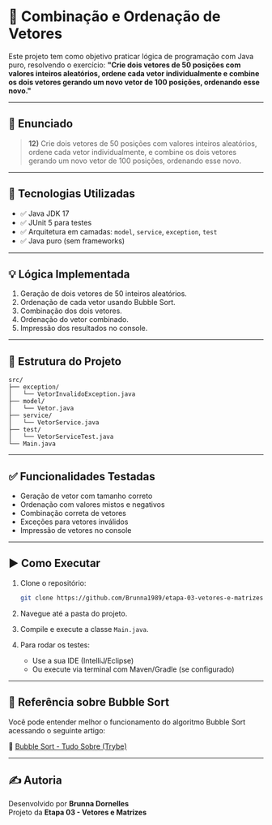 # 🔁 Combinação e Ordenação de Vetores

Este projeto tem como objetivo praticar lógica de programação com Java puro, resolvendo o exercício: **"Crie dois vetores de 50 posições com valores inteiros aleatórios, ordene cada vetor individualmente e combine os dois vetores gerando um novo vetor de 100 posições, ordenando esse novo."**

---

## 📌 Enunciado

> **12)** Crie dois vetores de 50 posições com valores inteiros aleatórios, ordene cada vetor individualmente, e combine os dois vetores gerando um novo vetor de 100 posições, ordenando esse novo.

---

## 🚀 Tecnologias Utilizadas

- ✅ Java JDK 17
- ✅ JUnit 5 para testes
- ✅ Arquitetura em camadas: `model`, `service`, `exception`, `test`
- ✅ Java puro (sem frameworks)

---

## 💡 Lógica Implementada

1. Geração de dois vetores de 50 inteiros aleatórios.
2. Ordenação de cada vetor usando Bubble Sort.
3. Combinação dos dois vetores.
4. Ordenação do vetor combinado.
5. Impressão dos resultados no console.

---

## 📁 Estrutura do Projeto

```
src/
├── exception/
│   └── VetorInvalidoException.java
├── model/
│   └── Vetor.java
├── service/
│   └── VetorService.java
├── test/
│   └── VetorServiceTest.java
└── Main.java
```

---

## ✅ Funcionalidades Testadas

- Geração de vetor com tamanho correto
- Ordenação com valores mistos e negativos
- Combinação correta de vetores
- Exceções para vetores inválidos
- Impressão de vetores no console

---

## ▶️ Como Executar

1. Clone o repositório:
   ```bash
   git clone https://github.com/Brunna1989/etapa-03-vetores-e-matrizes.git
   ```

2. Navegue até a pasta do projeto.

3. Compile e execute a classe `Main.java`.

4. Para rodar os testes:
    - Use a sua IDE (IntelliJ/Eclipse)
    - Ou execute via terminal com Maven/Gradle (se configurado)

---

## 🔗 Referência sobre Bubble Sort

Você pode entender melhor o funcionamento do algoritmo Bubble Sort acessando o seguinte artigo:

🔗 [Bubble Sort - Tudo Sobre (Trybe)](https://blog.betrybe.com/tecnologia/bubble-sort-tudo-sobre/)

---

## ✍️ Autoria

Desenvolvido por **Brunna Dornelles**  
Projeto da **Etapa 03 - Vetores e Matrizes**
